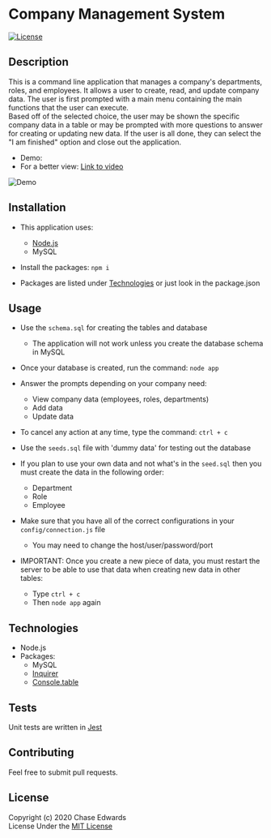 # Company Management System
[![License](https://img.shields.io/badge/license-The%20MIT%20License-success.svg)](https://shields.io/)


## Description
This is a command line application that manages a company's departments, roles, and employees. It allows a user to create, read, and update company data. The user is first prompted with a main menu containing the main functions that the user can execute.     
Based off of the selected choice, the user may be shown the specific company data in a table or may be prompted with more questions to answer for creating or updating new data. If the user is all done, they can select the "I am finished" option and close out the application.

* Demo:
* For a better view: [Link to video](https://drive.google.com/file/d/1PzTgMPbwdr3rHPYsug0qg3pKA_yCfbyb/view)

![Demo](system-demo.gif)


## Installation
* This application uses:
    * [Node.js](https://nodejs.org/en)
    * MySQL
   
* Install the packages: `npm i`   
* Packages are listed under [Technologies](#technologies) or just look in the package.json


## Usage
* Use the `schema.sql` for creating the tables and database
    * The application will not work unless you create the database schema in MySQL
* Once your database is created, run the command: `node app`
* Answer the prompts depending on your company need:
    * View company data (employees, roles, departments)
    * Add data
    * Update data
   
* To cancel any action at any time, type the command: `ctrl + c`
   
* Use the `seeds.sql` file with 'dummy data' for testing out the database

* If you plan to use your own data and not what's in the `seed.sql` then you must create the data in the following order:
    * Department
    * Role
    * Employee

* Make sure that you have all of the correct configurations in your `config/connection.js` file
    * You may need to change the host/user/password/port

* IMPORTANT: Once you create a new piece of data, you must restart the server to be able to use that data when creating new data in other tables:
    * Type `ctrl + c`
    * Then `node app` again


## Technologies
* Node.js   
* Packages:
    * MySQL
    * [Inquirer](https://www.npmjs.com/package/inquirer)
    * [Console.table](https://www.npmjs.com/package/console.table)


## Tests
Unit tests are written in [Jest](https://jestjs.io/)


## Contributing
Feel free to submit pull requests.


## License
Copyright (c) 2020 Chase Edwards    
License Under the [MIT License](License)